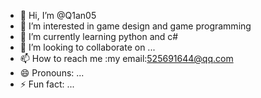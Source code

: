 - 👋 Hi, I’m @Q1an05
- 👀 I’m interested in game design and game programming
- 🌱 I’m currently learning python and c#
- 💞️ I’m looking to collaborate on ...
- 📫 How to reach me :my email:525691644@qq.com
- 😄 Pronouns: ...
- ⚡ Fun fact: ...

<!---
Q1an05/Q1an05 is a ✨ special ✨ repository because its `README.md` (this file) appears on your GitHub profile.
You can click the Preview link to take a look at your changes.
--->
